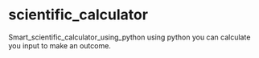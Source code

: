 # scientific_calculator
Smart_scientific_calculator_using_python
using python you can calculate you input to make an outcome.
